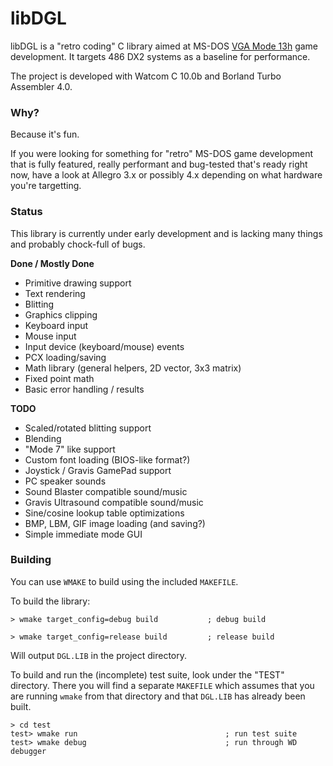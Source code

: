 # libDGL

libDGL is a "retro coding" C library aimed at MS-DOS 
[VGA Mode 13h](https://en.wikipedia.org/wiki/Mode_13h) game development. It targets 486 DX2 systems as a baseline for performance.

The project is developed with Watcom C 10.0b and Borland Turbo Assembler 4.0.

### Why?

Because it's fun.

If you were looking for something for "retro" MS-DOS game development that is fully featured, 
really performant and bug-tested that's ready right now, have a look at Allegro 3.x or possibly 
4.x depending on what hardware you're targetting.

### Status

This library is currently under early development and is lacking many things and probably 
chock-full of bugs.

**Done / Mostly Done**

* Primitive drawing support
* Text rendering
* Blitting
* Graphics clipping
* Keyboard input
* Mouse input
* Input device (keyboard/mouse) events
* PCX loading/saving
* Math library (general helpers, 2D vector, 3x3 matrix)
* Fixed point math
* Basic error handling / results

**TODO**

* Scaled/rotated blitting support
* Blending
* "Mode 7" like support
* Custom font loading (BIOS-like format?)
* Joystick / Gravis GamePad support
* PC speaker sounds
* Sound Blaster compatible sound/music
* Gravis Ultrasound compatible sound/music
* Sine/cosine lookup table optimizations
* BMP, LBM, GIF image loading (and saving?)
* Simple immediate mode GUI

### Building

You can use `WMAKE` to build using the included `MAKEFILE`.

To build the library:

```
> wmake target_config=debug build           ; debug build

> wmake target_config=release build         ; release build
```

Will output `DGL.LIB` in the project directory.

To build and run the (incomplete) test suite, look under the "TEST" directory. There you will
find a separate `MAKEFILE` which assumes that you are running `wmake` from that directory and
that `DGL.LIB` has already been built.

```
> cd test
test> wmake run                                 ; run test suite
test> wmake debug                               ; run through WD debugger
```


